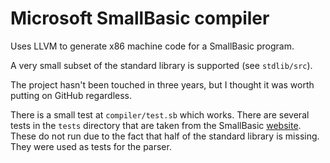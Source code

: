 # Microsoft SmallBasic compiler

Uses LLVM to generate x86 machine code for a SmallBasic program.

A very small subset of the standard library is supported (see `stdlib/src`).

The project hasn't been touched in three years, but I thought it was worth putting on GitHub regardless.

There is a small test at `compiler/test.sb` which works. There are several tests in the `tests` directory that are taken from the SmallBasic [website](http://smallbasic.com). These do not run due to the fact that half of the standard library is missing. They were used as tests for the parser.
